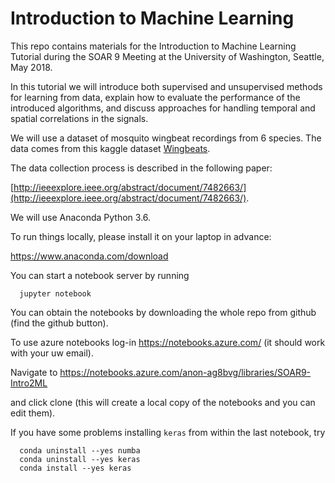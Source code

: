 # Introduction to Machine Learning

This repo contains materials for the Introduction to Machine Learning Tutorial during the SOAR 9 Meeting at the University of Washington, Seattle, May 2018.

In this tutorial we will introduce both supervised and unsupervised methods for learning from data, explain how to evaluate the performance of the introduced algorithms, and discuss approaches for handling temporal and spatial correlations in the signals.

We will use a dataset of mosquito wingbeat recordings from 6 species. The data comes from this kaggle dataset [Wingbeats](https://www.kaggle.com/potamitis/wingbeats/data).

The data collection process is described in the following paper:

[http://ieeexplore.ieee.org/abstract/document/7482663/](http://ieeexplore.ieee.org/abstract/document/7482663/).

We will use Anaconda Python 3.6.

To run things locally, please install it on your laptop in advance:

https://www.anaconda.com/download

You can start a notebook server by running

```
  jupyter notebook
```

You can obtain the notebooks by downloading the whole repo from github (find the github button).

To use azure notebooks log-in https://notebooks.azure.com/ (it should work with your uw email).

Navigate to https://notebooks.azure.com/anon-ag8bvg/libraries/SOAR9-Intro2ML

and click clone (this will create a local copy of the notebooks and you can edit them).

If you have some problems installing `keras` from within the last notebook, try

```
  conda uninstall --yes numba
  conda uninstall --yes keras
  conda install --yes keras
```

